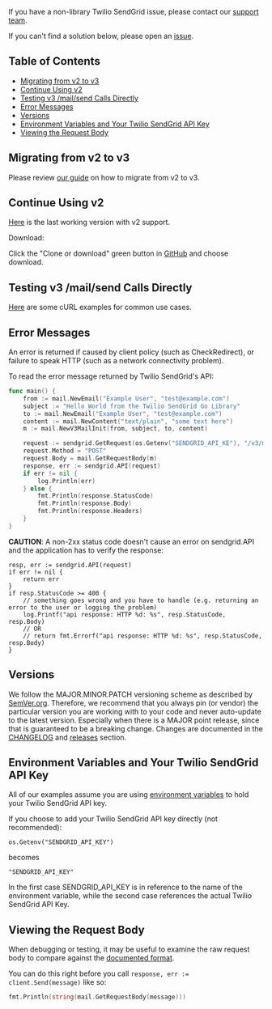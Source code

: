 If you have a non-library Twilio SendGrid issue, please contact our [support team](https://support.sendgrid.com).

If you can't find a solution below, please open an [issue](https://github.com/sendgrid/sendgrid-go/issues).


## Table of Contents

* [Migrating from v2 to v3](#migrating)
* [Continue Using v2](#v2)
* [Testing v3 /mail/send Calls Directly](#testing)
* [Error Messages](#error)
* [Versions](#versions)
* [Environment Variables and Your Twilio SendGrid API Key](#environment)
* [Viewing the Request Body](#request-body)

<a name="migrating"></a>
## Migrating from v2 to v3

Please review [our guide](https://sendgrid.com/docs/Classroom/Send/v3_Mail_Send/how_to_migrate_from_v2_to_v3_mail_send.html) on how to migrate from v2 to v3.

<a name="v2"></a>
## Continue Using v2

[Here](https://github.com/sendgrid/sendgrid-go/tree/0bf6332788d0230b7da84a1ae68d7531073200e1) is the last working version with v2 support.

Download:

Click the "Clone or download" green button in [GitHub](https://github.com/sendgrid/sendgrid-go/tree/0bf6332788d0230b7da84a1ae68d7531073200e1) and choose download.

<a name="testing"></a>
## Testing v3 /mail/send Calls Directly

[Here](https://sendgrid.com/docs/for-developers/sending-email/curl-examples) are some cURL examples for common use cases.

<a name="error"></a>
## Error Messages

An error is returned if caused by client policy (such as CheckRedirect), or failure to speak HTTP (such as a network connectivity problem).

To read the error message returned by Twilio SendGrid's API:

```go
func main() {
	from := mail.NewEmail("Example User", "test@example.com")
	subject := "Hello World from the Twilio SendGrid Go Library"
	to := mail.NewEmail("Example User", "test@example.com")
	content := mail.NewContent("text/plain", "some text here")
	m := mail.NewV3MailInit(from, subject, to, content)

	request := sendgrid.GetRequest(os.Getenv("SENDGRID_API_KE"), "/v3/mail/send", "https://api.sendgrid.com")
	request.Method = "POST"
	request.Body = mail.GetRequestBody(m)
	response, err := sendgrid.API(request)
	if err != nil {
		log.Println(err)
	} else {
		fmt.Println(response.StatusCode)
		fmt.Println(response.Body)
		fmt.Println(response.Headers)
	}
}
```

__CAUTION__: A non-2xx status code doesn't cause an error on sendgrid.API and the application has to verify the response:

```golang
resp, err := sendgrid.API(request)
if err != nil {
	return err
}
if resp.StatusCode >= 400 {
	// something goes wrong and you have to handle (e.g. returning an error to the user or logging the problem)
	log.Printf("api response: HTTP %d: %s", resp.StatusCode, resp.Body)
	// OR
	// return fmt.Errorf("api response: HTTP %d: %s", resp.StatusCode, resp.Body)
}
```

<a name="versions"></a>
## Versions

We follow the MAJOR.MINOR.PATCH versioning scheme as described by [SemVer.org](http://semver.org). Therefore, we recommend that you always pin (or vendor) the particular version you are working with to your code and never auto-update to the latest version. Especially when there is a MAJOR point release, since that is guaranteed to be a breaking change. Changes are documented in the [CHANGELOG](https://github.com/sendgrid/sendgrid-go/blob/master/CHANGELOG.md) and [releases](https://github.com/sendgrid/sendgrid-go/releases) section.

<a name="environment"></a>
## Environment Variables and Your Twilio SendGrid API Key

All of our examples assume you are using [environment variables](https://github.com/sendgrid/sendgrid-go#setup-environment-variables) to hold your Twilio SendGrid API key.

If you choose to add your Twilio SendGrid API key directly (not recommended):

`os.Getenv("SENDGRID_API_KEY")`

becomes

`"SENDGRID_API_KEY"`

In the first case SENDGRID_API_KEY is in reference to the name of the environment variable, while the second case references the actual Twilio SendGrid API Key.

<a name="request-body"></a>
## Viewing the Request Body

When debugging or testing, it may be useful to examine the raw request body to compare against the [documented format](https://sendgrid.com/docs/API_Reference/api_v3.html).

You can do this right before you call `response, err := client.Send(message)` like so:

```go
fmt.Println(string(mail.GetRequestBody(message)))
```